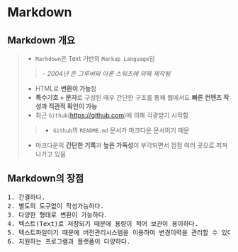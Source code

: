 <h1> Markdown </h1>

<h2> Markdown 개요 </h2>

> - `Markdown`은 Text 기반의 `Markup Language`임
>> *- 2004년 존 그루버와 아론 스워츠에 의해 제작됨*
> -  HTML로 **변환이 가능**함
> - **특수기호 + 문자**로 구성된 매우 간단한 구조를 통해 웹에서도 **빠른 컨텐츠 작성과 직관적 확인이 가능**
> - 최근 `Github`(https://github.com)에 의해 각광받기 시작함
>> - `Github`의 `README.md` 문서가 마크다운 문서이기 때문
> - 마크다운의 **간단한 기록**과 **높은 가독성**이 부각되면서 점점 여러 곳으로 퍼져나가고 있음

<h2> Markdown의 장점 </h2>

<pre>
1. 간결하다.
2. 별도의 도구없이 작성가능하다.
3. 다양한 형태로 변환이 가능하다.
4. 텍스트(Text)로 저장되기 때문에 용량이 적어 보관이 용이하다.
5. 텍스트파일이기 때문에 버전관리시스템을 이용하여 변경이력을 관리할 수 있다.
6. 지원하는 프로그램과 플랫폼이 다양하다.
</pre>

